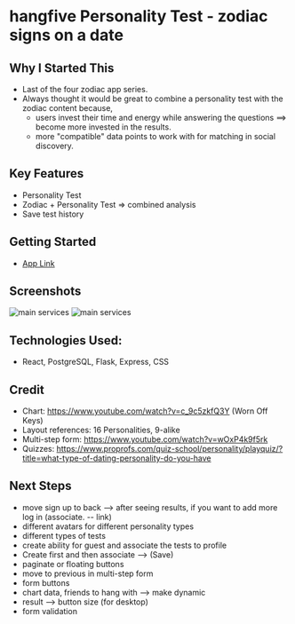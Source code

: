 # hangfive Personality Test - zodiac signs on a date

## Why I Started This
- Last of the four zodiac app series. 
- Always thought it would be great to combine a personality test with the zodiac content because, 
  - users invest their time and energy while answering the questions ==> become more invested in the results. 
  - more "compatible" data points to work with for matching in social discovery. 

## Key Features
- Personality Test
- Zodiac + Personality Test => combined analysis
- Save test history

## Getting Started
- <a href="https://personality-test-react.netlify.app/"> App Link</a>

## Screenshots
<img src="https://i.imgur.com/S5rOwAp.png"  alt="main services">
<img src="https://i.imgur.com/AEU80Bt.png"  alt="main services">


## Technologies Used:
- React, PostgreSQL, Flask, Express, CSS

## Credit 
- Chart: https://www.youtube.com/watch?v=c_9c5zkfQ3Y (Worn Off Keys)
- Layout references: 16 Personalities, 9-alike
- Multi-step form: https://www.youtube.com/watch?v=wOxP4k9f5rk
- Quizzes: https://www.proprofs.com/quiz-school/personality/playquiz/?title=what-type-of-dating-personality-do-you-have

## Next Steps
- move sign up to back --> after seeing results, if you want to add more log in (associate. -- link)
- different avatars for different personality types
- different types of tests
- create ability for guest and associate the tests to profile
- Create first and then associate --> (Save)
- paginate or floating buttons
- move to previous in multi-step form
- form buttons
- chart data, friends to hang with --> make dynamic
- result --> button size (for desktop)
- form validation
